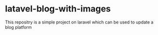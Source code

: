 # latavel-blog-with-images
This repositry is a simple project on laravel which can be used to update a blog platform
